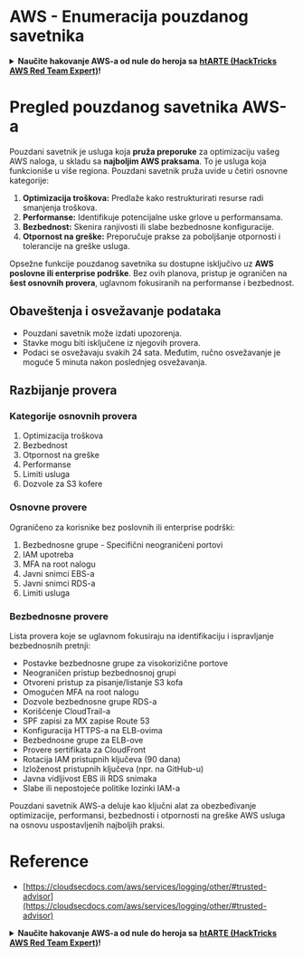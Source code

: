 # AWS - Enumeracija pouzdanog savetnika

<details>

<summary><strong>Naučite hakovanje AWS-a od nule do heroja sa</strong> <a href="https://training.hacktricks.xyz/courses/arte"><strong>htARTE (HackTricks AWS Red Team Expert)</strong></a><strong>!</strong></summary>

Drugi načini podrške HackTricks-u:

* Ako želite da vidite **vašu kompaniju reklamiranu u HackTricks-u** ili **preuzmete HackTricks u PDF formatu** proverite [**PLANOVE ZA PRETPLATU**](https://github.com/sponsors/carlospolop)!
* Nabavite [**zvanični PEASS & HackTricks swag**](https://peass.creator-spring.com)
* Otkrijte [**The PEASS Family**](https://opensea.io/collection/the-peass-family), našu kolekciju ekskluzivnih [**NFT-ova**](https://opensea.io/collection/the-peass-family)
* **Pridružite se** 💬 [**Discord grupi**](https://discord.gg/hRep4RUj7f) ili [**telegram grupi**](https://t.me/peass) ili nas **pratite** na **Twitter-u** 🐦 [**@hacktricks_live**](https://twitter.com/hacktricks_live)**.**
* **Podelite svoje hakovanje trikove slanjem PR-ova na** [**HackTricks**](https://github.com/carlospolop/hacktricks) i [**HackTricks Cloud**](https://github.com/carlospolop/hacktricks-cloud) github repozitorijume.

</details>

# Pregled pouzdanog savetnika AWS-a

Pouzdani savetnik je usluga koja **pruža preporuke** za optimizaciju vašeg AWS naloga, u skladu sa **najboljim AWS praksama**. To je usluga koja funkcioniše u više regiona. Pouzdani savetnik pruža uvide u četiri osnovne kategorije:

1. **Optimizacija troškova:** Predlaže kako restrukturirati resurse radi smanjenja troškova.
2. **Performanse:** Identifikuje potencijalne uske grlove u performansama.
3. **Bezbednost:** Skenira ranjivosti ili slabe bezbednosne konfiguracije.
4. **Otpornost na greške:** Preporučuje prakse za poboljšanje otpornosti i tolerancije na greške usluga.

Opsežne funkcije pouzdanog savetnika su dostupne isključivo uz **AWS poslovne ili enterprise podrške**. Bez ovih planova, pristup je ograničen na **šest osnovnih provera**, uglavnom fokusiranih na performanse i bezbednost.

## Obaveštenja i osvežavanje podataka

- Pouzdani savetnik može izdati upozorenja.
- Stavke mogu biti isključene iz njegovih provera.
- Podaci se osvežavaju svakih 24 sata. Međutim, ručno osvežavanje je moguće 5 minuta nakon poslednjeg osvežavanja.

## **Razbijanje provera**

### Kategorije osnovnih provera

1. Optimizacija troškova
2. Bezbednost
3. Otpornost na greške
4. Performanse
5. Limiti usluga
6. Dozvole za S3 kofere

### Osnovne provere

Ograničeno za korisnike bez poslovnih ili enterprise podrški:

1. Bezbednosne grupe - Specifični neograničeni portovi
2. IAM upotreba
3. MFA na root nalogu
4. Javni snimci EBS-a
5. Javni snimci RDS-a
6. Limiti usluga

### Bezbednosne provere

Lista provera koje se uglavnom fokusiraju na identifikaciju i ispravljanje bezbednosnih pretnji:

- Postavke bezbednosne grupe za visokorizične portove
- Neograničen pristup bezbednosnoj grupi
- Otvoreni pristup za pisanje/listanje S3 kofa
- Omogućen MFA na root nalogu
- Dozvole bezbednosne grupe RDS-a
- Korišćenje CloudTrail-a
- SPF zapisi za MX zapise Route 53
- Konfiguracija HTTPS-a na ELB-ovima
- Bezbednosne grupe za ELB-ove
- Provere sertifikata za CloudFront
- Rotacija IAM pristupnih ključeva (90 dana)
- Izloženost pristupnih ključeva (npr. na GitHub-u)
- Javna vidljivost EBS ili RDS snimaka
- Slabe ili nepostojeće politike lozinki IAM-a

Pouzdani savetnik AWS-a deluje kao ključni alat za obezbeđivanje optimizacije, performansi, bezbednosti i otpornosti na greške AWS usluga na osnovu uspostavljenih najboljih praksi.


# **Reference**

* [https://cloudsecdocs.com/aws/services/logging/other/#trusted-advisor](https://cloudsecdocs.com/aws/services/logging/other/#trusted-advisor)

<details>

<summary><strong>Naučite hakovanje AWS-a od nule do heroja sa</strong> <a href="https://training.hacktricks.xyz/courses/arte"><strong>htARTE (HackTricks AWS Red Team Expert)</strong></a><strong>!</strong></summary>

Drugi načini podrške HackTricks-u:

* Ako želite da vidite **vašu kompaniju reklamiranu u HackTricks-u** ili **preuzmete HackTricks u PDF formatu** proverite [**PLANOVE ZA PRETPLATU**](https://github.com/sponsors/carlospolop)!
* Nabavite [**zvanični PEASS & HackTricks swag**](https://peass.creator-spring.com)
* Otkrijte [**The PEASS Family**](https://opensea.io/collection/the-peass-family), našu kolekciju ekskluzivnih [**NFT-ova**](https://opensea.io/collection/the-peass-family)
* **Pridružite se** 💬 [**Discord grupi**](https://discord.gg/hRep4RUj7f) ili [**telegram grupi**](https://t.me/peass) ili nas **pratite** na **Twitter-u** 🐦 [**@hacktricks_live**](https://twitter.com/hacktricks_live)**.**
* **Podelite svoje hakovanje trikove slanjem PR-ova na** [**HackTricks**](https://github.com/carlospolop/hacktricks) i [**HackTricks Cloud**](https://github.com/carlospolop/hacktricks-cloud) github repozitorijume.

</details>
